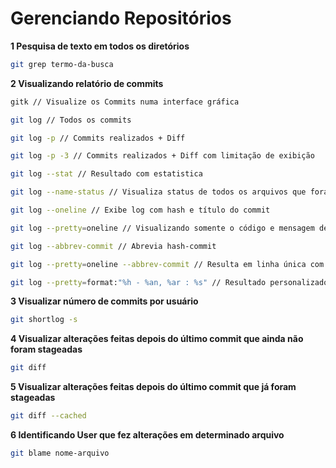 # Gerenciando Repositórios

**1 Pesquisa de texto em todos os diretórios**
```bash
git grep termo-da-busca
```

**2 Visualizando relatório de commits**
```bash
gitk // Visualize os Commits numa interface gráfica

git log // Todos os commits

git log -p // Commits realizados + Diff

git log -p -3 // Commits realizados + Diff com limitação de exibição

git log --stat // Resultado com estatistica

git log --name-status // Visualiza status de todos os arquivos que foram modificados

git log --oneline // Exibe log com hash e título do commit

git log --pretty=oneline // Visualizando somente o código e mensagem de cada commit

git log --abbrev-commit // Abrevia hash-commit

git log --pretty=oneline --abbrev-commit // Resulta em linha única com hash-commit abreviada

git log --pretty=format:"%h - %an, %ar : %s" // Resultado personalizado com hash - autor - tempo - titulo-commit

```

**3 Visualizar número de commits por usuário**
```bash
git shortlog -s
```

**4 Visualizar alterações feitas depois do último commit que ainda não foram stageadas**
```bash
git diff
```

**5 Visualizar alterações feitas depois do último commit que já foram stageadas**
```bash
git diff --cached
```

**6 Identificando User que fez alterações em determinado arquivo**
```bash
git blame nome-arquivo
```